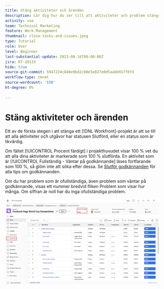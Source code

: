 ```yaml
---
title: Stäng aktiviteter och ärenden
description: Lär dig hur du ser till att aktiviteter och problem stängs innan du stänger ett projekt i  [!DNL  Workfront].
activity: use
team: Technical Marketing
feature: Work Management
thumbnail: close-tasks-and-issues.jpeg
type: Tutorial
role: User
level: Beginner
last-substantial-update: 2023-08-16T00:00:00Z
jira: KT-10133
hide: true
source-git-commit: 5947224c840e9bd2c80e5e027e0d5aabb91ff6fd
workflow-type: tm+mt
source-wordcount: '150'
ht-degree: 0%

---
```


# Stäng aktiviteter och ärenden

Ett av de första stegen i att stänga ett [!DNL Workfront]-projekt är att se till att alla aktiviteter och utgåvor har statusen Slutförd, eller en status som är likvärdig.

Om fältet [!UICONTROL Procent färdigt] i projekthuvudet visar 100 % vet du att alla dina aktiviteter är markerade som 100 % slutförda. En aktivitet som är [!UICONTROL Fullständig - Väntar på godkännande] läses fortfarande som 100 %, så glöm inte att söka efter dessa. Se [Slutför godkännanden](https://experienceleague.adobe.com/docs/workfront-learn/tutorials-workfront/manage-work/close-a-project/complete-approvals.html) för alla tips om godkännanden.

Om du har problem som är ofullständiga, även problem som väntar på godkännande, visas ett nummer bredvid fliken Problem som visar hur många. Om siffran är noll har du inga ofullständiga problem.

![Projekt som visar [!UICONTROL Procent färdigt] och öppna problem](assets/close-tasks-and-issues.png)
